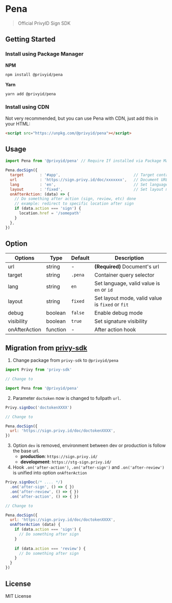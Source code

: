 # Pena

> Official PrivyID Sign SDK

## Getting Started

### Install using Package Manager

**NPM**

```bash
npm install @privyid/pena
```

**Yarn**
```bash
yarn add @privyid/pena
```

### Install using CDN

Not very recommended, but you can use Pena with CDN, just add this in your HTML:

```html
<script src="https://unpkg.com/@privyid/pena"></script>
```

## Usage

```js
import Pena from '@privyid/pena' // Require If installed via Package Manager

Pena.docSign({
  target       : '#app',                                // Target container
  url          : 'https://sign.privy.id/doc/xxxxxxx',   // Document URL
  lang         : 'en',                                  // Set language, 'en' or 'id'
  layout       : 'fixed',                               // Set layout mode, 'fixed' or 'fit'
  onAfterAction: (data) => {
    // Do something after action (sign, review, etc) done
    // example: redirect to specific location after sign
    if (data.action === 'sign') {
      location.href = '/somepath'
    }
  },
})
```

## Option

| Options       | Type     | Default | Description                                      |
|---------------|----------|---------|--------------------------------------------------|
| url           | string   | -       | **(Required)** Document's url                    |
| target        | string   | `.pena` | Container query selector                         |
| lang          | string   | `en`    | Set language, valid value is `en` or `id`        |
| layout        | string   | `fixed` | Set layout mode, valid value is `fixed` or `fit` |
| debug         | boolean  | `false` | Enable debug mode                                |
| visibility    | boolean  | `true`  | Set signature visibility                         |
| onAfterAction | function | -       | After action hook                                |





## Migration from [privy-sdk](https://www.npmjs.com/package/privy-sdk)

1. Change package from `privy-sdk` to `@privyid/pena`
```js
import Privy from 'privy-sdk'

// Change to

import Pena from '@privyid/pena'
```
2. Parameter `doctoken` now is changed to fullpath `url`.
```js
Privy.signDoc('doctokenXXXX')

// Change to

Pena.docSign({
  url: 'https://sign.privy.id/doc/doctokenXXXX',
})
```
3. Option `dev` is removed, environment between dev or production is follow the base url.
    - **production**: `https://sign.privy.id/`
    - **development**: `https://stg-sign.privy.id/`
4. Hook `.on('after-action')`, `.on('after-sign')` and `.on('after-review')` is unified into option `onAfterAction`
```js
Privy.signDoc(/* .... */)
  .on('after-sign', () => { })
  .on('after-review', () => { })
  .on('after-action', () => { })

// Change to

Pena.docSign({
  url: 'https://sign.privy.id/doc/doctokenXXXX',
  onAfterAction (data) {
    if (data.action === 'sign') {
      // Do something after sign
    }
    
    if (data.action === 'review') {
      // Do something after sign
    }
  }
})
```
## License

MIT License
